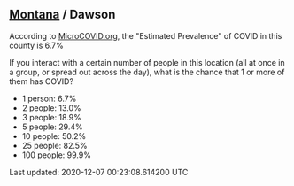 
## [Montana](/united-states/montana) / Dawson

According to [MicroCOVID.org](http://microcovid.org),
the "Estimated Prevalence" of COVID in this county is 6.7%

If you interact with a certain number of people in this location
(all at once in a group, or spread out across the day), what is the chance that
1 or more of them has COVID?

- 1 person: 6.7%
- 2 people: 13.0%
- 3 people: 18.9%
- 5 people: 29.4%
- 10 people: 50.2%
- 25 people: 82.5%
- 100 people: 99.9%

Last updated: 2020-12-07 00:23:08.614200 UTC
